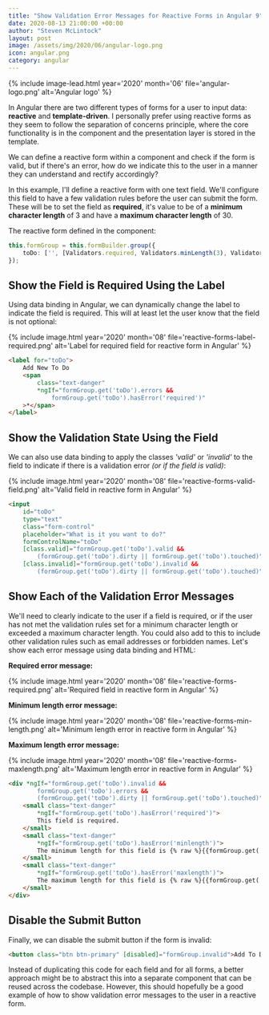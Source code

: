 ```yaml
---
title: "Show Validation Error Messages for Reactive Forms in Angular 9"
date: 2020-08-13 21:00:00 +00:00
author: "Steven McLintock"
layout: post
image: /assets/img/2020/06/angular-logo.png
icon: angular.png
category: angular
---
```


{%
    include image-lead.html
    year='2020'
    month='06'
    file='angular-logo.png'
    alt='Angular logo'
%}

In Angular there are two different types of forms for a user to input data: **reactive** and 
**template-driven**. I personally prefer using reactive forms as they seem to follow the 
separation of concerns principle, where the core functionality is in the component and the 
presentation layer is stored in the template.

We can define a reactive form within a component and check if the form is valid, but if there's an error, 
how do we indicate this to the user in a manner they can understand and rectify accordingly?

In this example, I'll define a reactive form with one text field. We'll configure this field to have a 
few validation rules before the user can submit the form. These will be to set the field 
as **required**, it's value to be of a **minimum character length** of 3 and have a 
**maximum character length** of 30.

The reactive form defined in the component:

```typescript
this.formGroup = this.formBuilder.group({
    toDo: ['', [Validators.required, Validators.minLength(3), Validators.maxLength(30)]]
});
```

## Show the Field is Required Using the Label

Using data binding in Angular, we can dynamically change the label to indicate the field is 
required. This will at least let the user know that the field is not optional:

{%
    include image.html
    year='2020'
    month='08'
    file='reactive-forms-label-required.png'
    alt='Label for required field for reactive form in Angular'
%}

```html
<label for="toDo">
    Add New To Do
    <span 
        class="text-danger" 
        *ngIf="formGroup.get('toDo').errors && 
            formGroup.get('toDo').hasError('required')"
    >*</span>
</label>
```

## Show the Validation State Using the Field

We can also use data binding to apply the classes *'valid'* or *'invalid'* to the field to indicate 
if there is a validation error *(or if the field is valid)*:

{%
    include image.html
    year='2020'
    month='08'
    file='reactive-forms-valid-field.png'
    alt='Valid field in reactive form in Angular'
%}

```html
<input 
    id="toDo" 
    type="text" 
    class="form-control" 
    placeholder="What is it you want to do?"
    formControlName="toDo"
    [class.valid]="formGroup.get('toDo').valid && 
        (formGroup.get('toDo').dirty || formGroup.get('toDo').touched)"
    [class.invalid]="formGroup.get('toDo').invalid && 
        (formGroup.get('toDo').dirty || formGroup.get('toDo').touched)" />
```

## Show Each of the Validation Error Messages

We'll need to clearly indicate to the user if a field is required, or if the user has not met 
the validation rules set for a minimum character length or exceeded a maximum character 
length. You could also add to this to include other validation rules such as email addresses or 
forbidden names. Let's show each error message using data binding and HTML:

**Required error message:**

{%
    include image.html
    year='2020'
    month='08'
    file='reactive-forms-required.png'
    alt='Required field in reactive form in Angular'
%}

**Minimum length error message:**

{%
    include image.html
    year='2020'
    month='08'
    file='reactive-forms-min-length.png'
    alt='Minimum length error in reactive form in Angular'
%}

**Maximum length error message:**

{%
    include image.html
    year='2020'
    month='08'
    file='reactive-forms-maxlength.png'
    alt='Maximum length error in reactive form in Angular'
%}

```html
<div *ngIf="formGroup.get('toDo').invalid && 
        formGroup.get('toDo').errors && 
        (formGroup.get('toDo').dirty || formGroup.get('toDo').touched)">
    <small class="text-danger"
        *ngIf="formGroup.get('toDo').hasError('required')">
        This field is required.
    </small>
    <small class="text-danger"
        *ngIf="formGroup.get('toDo').hasError('minlength')">
        The minimum length for this field is {% raw %}{{formGroup.get('toDo').errors.minlength.requiredLength}}{% endraw %} characters.
    </small>
    <small class="text-danger"
        *ngIf="formGroup.get('toDo').hasError('maxlength')">
        The maximum length for this field is {% raw %}{{formGroup.get('toDo').errors.maxlength.requiredLength}}{% endraw %} characters.
    </small>
</div>
```

## Disable the Submit Button

Finally, we can disable the submit button if the form is invalid:

```html
<button class="btn btn-primary" [disabled]="formGroup.invalid">Add To Do</button>
```

Instead of duplicating this code for each field and for all forms, a better approach might be 
to abstract this into a separate component that can be reused across the 
codebase. However, this should hopefully be a good example of how to show validation error 
messages to the user in a reactive form.
